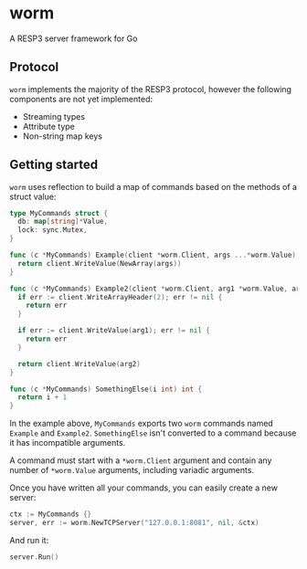 # worm

A RESP3 server framework for Go

## Protocol

`worm` implements the majority of the RESP3 protocol, however the following components are not yet implemented:
- Streaming types
- Attribute type
- Non-string map keys

## Getting started

`worm` uses reflection to build a map of commands based on the methods of a struct value:

```go
type MyCommands struct {
  db: map[string]*Value,
  lock: sync.Mutex,
}

func (c *MyCommands) Example(client *worm.Client, args ...*worm.Value) error {
  return client.WriteValue(NewArray(args))
}

func (c *MyCommands) Example2(client *worm.Client, arg1 *worm.Value, arg2 *worm.Value) error {
  if err := client.WriteArrayHeader(2); err != nil {
    return err
  }

  if err := client.WriteValue(arg1); err != nil {
    return err
  }

  return client.WriteValue(arg2)
}

func (c *MyCommands) SomethingElse(i int) int {
  return i + 1
}
```

In the example above, `MyCommands` exports two `worm` commands named `Example` and `Example2`. `SomethingElse`
isn't converted to a command because it has incompatible arguments.

A command must start with a `*worm.Client` argument and contain any number of `*worm.Value` arguments, including variadic arguments.

Once you have written all your commands, you can easily create a new server:

```go
ctx := MyCommands {}
server, err := worm.NewTCPServer("127.0.0.1:8081", nil, &ctx)
```

And run it:

```go
server.Run()
```
